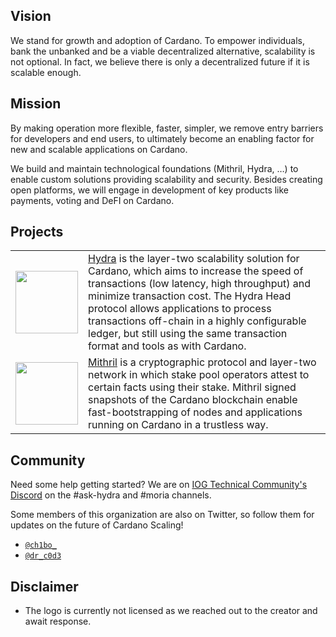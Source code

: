 ## Vision

We stand for growth and adoption of Cardano. To empower individuals, bank the
unbanked and be a viable decentralized alternative, scalability is not optional.
In fact, we believe there is only a decentralized future if it is scalable
enough.

## Mission

By making operation more flexible, faster, simpler, we remove entry barriers for
developers and end users, to ultimately become an enabling factor for new and
scalable applications on Cardano.

We build and maintain technological foundations (Mithril, Hydra, …) to enable
custom solutions providing scalability and security. Besides creating open
platforms, we will engage in development of key products like payments, voting
and DeFI on Cardano.

## Projects

<table>
  <tr>
     <td>
         <img width="100" src="https://raw.githubusercontent.com/cardano-scaling/hydra/master/docs/static/img/hydra.png" />
     </td>
     <td>
         <a href="https://github.com/cardano-scaling/hydra">Hydra</a> is the
         layer-two scalability solution for Cardano, which aims to increase the speed
         of transactions (low latency, high throughput) and minimize transaction
         cost. The Hydra Head protocol allows applications to process transactions
         off-chain in a highly configurable ledger, but still using the same
         transaction format and tools as with Cardano.
     </td>
  </tr>
  <tr>
     <td>
         <img width="100" src="https://raw.githubusercontent.com/cardano-scaling/mithril/main/docs/website/static/img/logo.png" />
     </td>
     <td>
         <a href="https://github.com/cardano-scaling/mithril">Mithril</a> is
         a cryptographic protocol and layer-two network in which stake pool
         operators attest to certain facts using their stake. Mithril signed
         snapshots of the Cardano blockchain enable fast-bootstrapping of nodes
         and applications running on Cardano in a trustless way.
     </td>
  </tr>
</table>

## Community

Need some help getting started? We are on [IOG Technical Community's Discord](https://discord.gg/Qq5vNTg9PT) on the #ask-hydra and #moria channels.

Some members of this organization are also on Twitter, so follow them for updates on the future of Cardano Scaling!

- [`@ch1bo_`](https://twitter.com/ch1bo_)
- [`@dr_c0d3`](https://twitter.com/dr_c0d3)

## Disclaimer

- The logo is currently not licensed as we reached out to the creator and await response.

